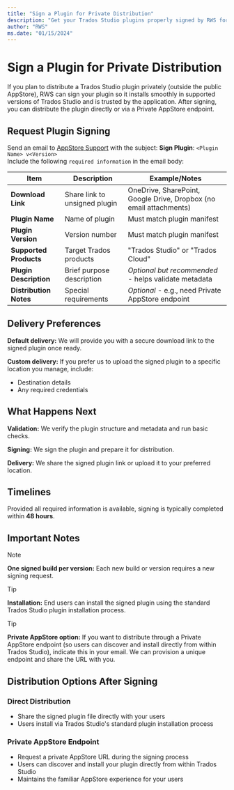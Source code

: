 ```yaml
---
title: "Sign a Plugin for Private Distribution"
description: "Get your Trados Studio plugins properly signed by RWS for private distribution outside the public AppStore"
author: "RWS"
ms.date: "01/15/2024"
---
```


# Sign a Plugin for Private Distribution

If you plan to distribute a Trados Studio plugin privately (outside the public AppStore), RWS can sign your plugin so it installs smoothly in supported versions of Trados Studio and is trusted by the application. After signing, you can distribute the plugin directly or via a Private AppStore endpoint.

## Request Plugin Signing

Send an email to [AppStore Support](mailto:app-signing@rws.com) with the subject: **Sign Plugin**: `<Plugin Name> v<Version>`  
Include the following `required information` in the email body:  

| Item | Description | Example/Notes |
|------|-------------|---------------|
| **Download Link** | Share link to unsigned plugin | OneDrive, SharePoint, Google Drive, Dropbox (no email attachments) |
| **Plugin Name** | Name of plugin | Must match plugin manifest |
| **Plugin Version** | Version number | Must match plugin manifest |
| **Supported Products** | Target Trados products | "Trados Studio" or "Trados Cloud" |
| **Plugin Description** | Brief purpose description | *Optional but recommended* - helps validate metadata |
| **Distribution Notes** | Special requirements | *Optional* - e.g., need Private AppStore endpoint |

## Delivery Preferences

**Default delivery:** We will provide you with a secure download link to the signed plugin once ready.

**Custom delivery:** If you prefer us to upload the signed plugin to a specific location you manage, include:
- Destination details
- Any required credentials

## What Happens Next

**Validation:** We verify the plugin structure and metadata and run basic checks.

**Signing:** We sign the plugin and prepare it for distribution.

**Delivery:** We share the signed plugin link or upload it to your preferred location.

## Timelines

Provided all required information is available, signing is typically completed within **48 hours**.

## Important Notes

> [!NOTE]
> **One signed build per version:** Each new build or version requires a new signing request.

> [!TIP]
> **Installation:** End users can install the signed plugin using the standard Trados Studio plugin installation process.

> [!TIP]
> **Private AppStore option:** If you want to distribute through a Private AppStore endpoint (so users can discover and install directly from within Trados Studio), indicate this in your email. We can provision a unique endpoint and share the URL with you.

## Distribution Options After Signing
### Direct Distribution
- Share the signed plugin file directly with your users
- Users install via Trados Studio's standard plugin installation process

### Private AppStore Endpoint
- Request a private AppStore URL during the signing process
- Users can discover and install your plugin directly from within Trados Studio
- Maintains the familiar AppStore experience for your users